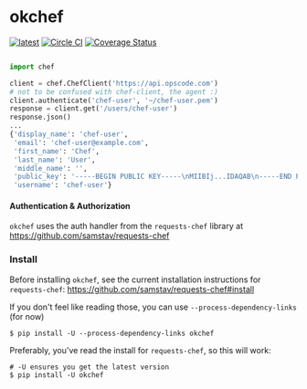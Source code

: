 # okchef
[![latest](https://img.shields.io/pypi/v/okchef.svg)](https://pypi.python.org/pypi/okchef)
[![Circle CI](https://circleci.com/gh/samstav/okchef.svg?style=svg)](https://circleci.com/gh/samstav/okchef)
[![Coverage Status](https://coveralls.io/repos/samstav/okchef/badge.svg)](https://coveralls.io/r/samstav/okchef)

```python

import chef

client = chef.ChefClient('https://api.opscode.com')
# not to be confused with chef-client, the agent :)
client.authenticate('chef-user', '~/chef-user.pem')
response = client.get('/users/chef-user')
response.json()
...
{'display_name': 'chef-user',
 'email': 'chef-user@example.com',
 'first_name': 'Chef',
 'last_name': 'User',
 'middle_name': '',
 'public_key': '-----BEGIN PUBLIC KEY-----\nMIIBIj...IDAQAB\n-----END PUBLIC KEY-----\n',
 'username': 'chef-user'}
```


#### Authentication & Authorization

`okchef` uses the auth handler from the `requests-chef` library at https://github.com/samstav/requests-chef


### Install

Before installing `okchef`, see the current installation instructions for `requests-chef`: https://github.com/samstav/requests-chef#install

If you don't feel like reading those, you can use `--process-dependency-links` (for now)

```
$ pip install -U --process-dependency-links okchef
```

Preferably, you've read the install for `requests-chef`, so this will work:

```
# -U ensures you get the latest version
$ pip install -U okchef
```

